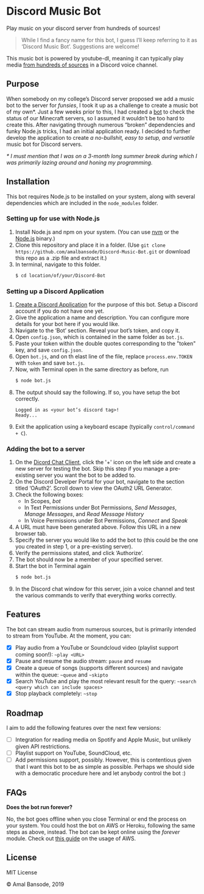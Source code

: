 # Discord Music Bot

Play music on your discord server from hundreds of sources!

> While I find a fancy name for this bot, I guess I’ll keep referring to it as ‘Discord Music Bot’. Suggestions are welcome!

This music bot is powered by youtube-dl, meaning it can typically play media [from hundreds of sources](http://ytdl-org.github.io/youtube-dl/supportedsites.html) in a Discord voice channel.

## Purpose

When somebody on my college’s Discord server proposed we add a music bot to the server for *funsies*, I took it up as a challenge to create a music bot of my own\*. Just a few weeks prior to this, I had created a [bot](https://github.com/amalbansode/Minecraft-Discord-Bot) to check the status of our Minecraft servers, so I assumed it wouldn’t be too hard to create this. After navigating through numerous “broken” dependencies and funky Node.js tricks, I had an initial application ready. I decided to further develop the application to create *a no-bullshit, easy to setup, and versatile* music bot for Discord servers.

*\* I must mention that I was on a 3-month long summer break during which I was primarily lazing around and honing my programming.*

## Installation
This bot requires Node.js to be installed on your system, along with several dependencies which are included in the `node_modules` folder.

### Setting up for use with Node.js
1. Install Node.js and npm on your system. (You can use [nvm](https://github.com/nvm-sh/nvm) or the [Node.js](https://nodejs.org/en/download/) binary.)
2. Clone this repository and place it in a folder. (Use `git clone https://github.com/amalbansode/Discord-Music-Bot.git` or download this repo as a .zip file and extract it.)
3. In terminal, navigate to this folder.
	```bash
	$ cd location/of/your/Discord-Bot
	```

### Setting up a Discord Application
1. [Create a Discord Application](https://discordapp.com/developers/applications/) for the purpose of this bot. Setup a Discord account if you do not have one yet.
2. Give the application a name and description. You can configure more details for your bot here if you would like.
3. Navigate to the ‘Bot’ section. Reveal your bot’s token, and copy it.
4. Open `config.json`, which is contained in the same folder as `bot.js`.
5. Paste your token within the double quotes corresponding to the "token" key, and save `config.json`.
6. Open `bot.js`, and on th elast line of the file, replace `process.env.TOKEN` with `token` and save `bot.js`.
7. Now, with Terminal open in the same directory as before, run
	```bash
	$ node bot.js
	```
8. The output should say the following. If so, you have setup the bot correctly.
	```
	Logged in as <your bot’s discord tag>!
	Ready...
	```
9. Exit the application using a keyboard escape (typically `control/command + C`).

### Adding the bot to a server
1. On the [Dicord Chat Client](https://discordapp.com/channels/), click the '+' icon on the left side and create a new server for testing the bot. Skip this step if you manage a pre-existing server you want the bot to be added to.
2. On the Discord Develper Portal for your bot, navigate to the section titled ‘OAuth2’. Scroll down to view the OAuth2 URL Generator.
3. Check the following boxes: 
	* In Scopes, _bot_
	* In Text Permissions under Bot Permissions, _Send Messages_, _Manage Messages_, and _Read Message History_
	* In Voice Permissions under Bot Permissions, _Connect_ and _Speak_
4. A URL must have been generated above. Follow this URL in a new browser tab.
5. Specify the server you would like to add the bot to (this could be the one you created in step 1, or a pre-existing server).
6. Verify the permissions stated, and click ‘Authorize’.
7. The bot should now be a member of your specified server.
8. Start the bot in Terminal again
	```bash
	$ node bot.js
	```
9. In the Discord chat window for this server, join a voice channel and test the various commands to verify that everything works correctly.

## Features
The bot can stream audio from numerous sources, but is primarily intended to stream from YouTube. At the moment, you can:

- [X] Play audio from a YouTube or Soundcloud video (playlist support coming soon!): `~play <URL>`
- [X] Pause and resume the audio stream: `pause` and `resume`
- [X] Create a queue of songs (supports different sources) and navigate within the queue: `~queue` and `~skipto`
- [X] Search YouTube and play the most relevant result for the query: `~search <query which can include spaces>`
- [X] Stop playback completely: `~stop`

## Roadmap
I aim to add the following features over the next few versions:

- [ ] Integration for reading media on Spotify and Apple Music, but unlikely given API restrictions.
- [ ] Playlist support on YouTube, SoundCloud, etc.
- [ ] Add permissions support, possibly. However, this is contentious given that I want this bot to be as simple as possible. Perhaps we should side with a democratic procedure here and let anybody control the bot :)

## FAQs
**Does the bot run forever?**

No, the bot goes offline when you close Terminal or end the process on your system. You could host the bot on AWS or Heroku, following the same steps as above, instead. The bot can be kept online using the _forever_ module. Check out [this guide](https://shiffman.net/a2z/bot-ec2/) on the usage of AWS.

## License
MIT License 

© Amal Bansode, 2019